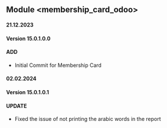 ## Module <membership_card_odoo>

#### 21.12.2023
#### Version 15.0.1.0.0
#### ADD
- Initial Commit for Membership Card

#### 02.02.2024
#### Version 15.0.1.0.1
#### UPDATE
- Fixed the issue of not printing the arabic words in the report